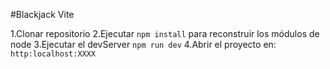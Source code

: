 #Blackjack Vite


1.Clonar repositorio
2.Ejecutar ``` npm install ``` para reconstruir los módulos de node
3.Ejecutar el devServer ``` npm run dev ```
4.Abrir el proyecto en: ``` http:localhost:XXXX```